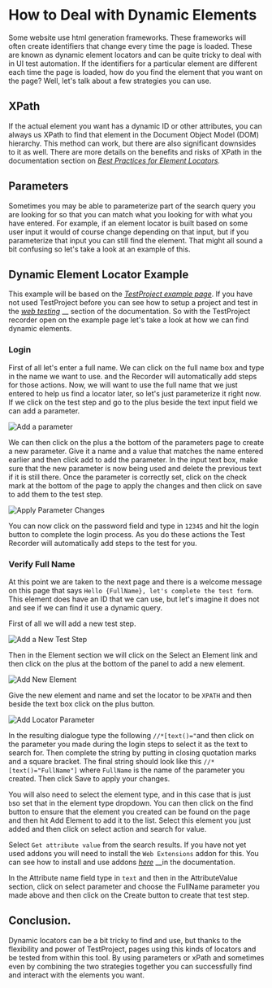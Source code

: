 # How to Deal with Dynamic Elements

Some website use html generation frameworks. These frameworks will often create identifiers that change every time the page is loaded. These are known as dynamic element locators and can be quite tricky to deal with in UI test automation. If the identifiers for a particular element are different each time the page is loaded, how do you find the element that you want on the page? Well, let's talk about a few strategies you can use.

## XPath

If the actual element you want has a dynamic ID or other attributes, you can always us XPath to find that element in the Document Object Model \(DOM\) hierarchy. This method can work, but there are also significant downsides to it as well. There are more details on the benefits and risks of XPath in the documentation section on [_Best Practices for Element Locators_](best-practices-for-element-locators.md#xpath)_._

## Parameters

Sometimes you may be able to parameterize part of the search query you are looking for so that you can match what you looking for with what you have entered. For example, if an element locator is built based on some user input it would of course change depending on that input, but if you parameterize that input you can still find the element. That might all sound a bit confusing so let's take a look at an example of this.

## Dynamic Element Locator Example

This example will be based on the [_TestProject example page_](https://example.testproject.io/web/). If you have not used TestProject before you can see how to setup a project and test in the [_web testing_](../using-the-smart-test-recorder/web-testing/) __ section of the documentation. So with the TestProject recorder open on the example page let's take a look at how we can find dynamic elements.

### Login

First of all let's enter a full name. We can click on the full name box and type in the name we want to use. and the Recorder will automatically add steps for those actions. Now, we will want to use the full name that we just entered to help us find a locator later, so let's just parameterize it right now. If we click on the test step and go to the plus beside the text input field we can add a parameter. 

![Add a parameter](../.gitbook/assets/image%20%28185%29.png)

We can then click on the plus a the bottom of the parameters page to create a new parameter. Give it a name and a value that matches the name entered earlier and then click add to add the parameter. In the input text box, make sure that the new parameter is now being used and delete the previous text if it is still there. Once the parameter is correctly set, click on the check mark at the bottom of the page to apply the changes and then click on save to add them to the test step.

![Apply Parameter Changes](../.gitbook/assets/image%20%28148%29.png)

You can now click on the password field and type in `12345` and hit the login button to complete the login process. As you do these actions the Test Recorder will automatically add steps to the test for you. 

### Verify Full Name

At this point we are taken to the next page and there is a welcome message on this page that says `Hello {FullName}, let's complete the test form`. This element does have an ID that we can use, but let's imagine it does not and see if we can find it use a dynamic query.

First of all we will add a new test step.

![Add a New Test Step](../.gitbook/assets/image%20%2899%29.png)

Then in the Element section we will click on the Select an Element link and then click on the plus at the bottom of the panel to add a new element.

![Add New Element](../.gitbook/assets/image%20%28167%29.png)

Give the new element and name and set the locator to be `XPATH` and then beside the text box click on the plus button.

![Add Locator Parameter](../.gitbook/assets/image%20%2898%29.png)

In the resulting dialogue type the following  `//*[text()="`and then click on the parameter you made during the login steps to select it as the text to search for.  Then complete the string by putting in closing quotation marks and a square bracket. The final string should look like this `//*[text()="FullName"]` where `FullName` is the name of the parameter you created.  Then click Save to apply your changes. 

You will also need to select the element type, and in this case that is just `b`so set that in the element type dropdown.  You can then click on the find button to ensure that the element you created can be found on the page and then hit Add Element to add it to the list. Select this element you just added and then click on select action and search for value. 

Select `Get attribute value` from the search results. If you have not yet used addons you will need to install the `Web Extensions` addon for this. You can see how to install and use addons [_here_](../testproject-addons/using-addons-in-the-testproject-recorder.md) __in the documentation.

In the Attribute name field type in `text` and then in the AttributeValue section, click on select parameter and choose the FullName parameter you made above and then click on the Create button to create that test step.

## Conclusion. 

Dynamic locators can be a bit tricky to find and use, but thanks to the flexibility and power of TestProject, pages using this kinds of locators and be tested from within this tool. By using parameters or xPath and sometimes even by combining the two strategies together you can successfully find and interact with the elements you want.

